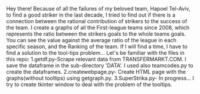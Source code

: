 Hey there!
Because of all the failures of my beloved team, Hapoel Tel-Aviv, to find a good striker in the last decade, I tried to find out if there is a connection between the rational contribution of strikers to the success of the team.
I create a graphs of all the First-league teams since 2008, which represents the ratio between the strikers goals to the whole teams goals. You can see the value against the average ratio of the league in each specific season, and the Ranking of the team.
If I will find a time, I have to find a solution to the tool-tips problem...
Let's  be familiar with the files in this repo:
1.getdf.py-Scrape relevant data from TRANSFERMARKT.COM. I save the dataframe in the sub-directory 'DATA'. I used also teamcodes.py to create the dataframes.
2.createwebpage.py- Create HTML page with the graphs(without tooltips) using getgraph.py.
3.SuperStrika.py- In progress... I try to create tkinter window to deal with the problem of the tooltips.
